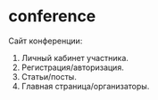 # conference
Сайт конференции:
1. Личный кабинет участника.
2. Регистрация/авторизация.
3. Статьи/посты.
4. Главная страница/организаторы.
